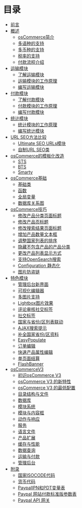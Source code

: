 # 目录

* [前言](index.md)
* [概述]()
    * [osCommerce简介](intro_basic.md)
    * [多语种的支持](intro_language.md)
    * [多币种的支持](intro_currency.md)
    * [税率的支持](intro_exchange.md)
    * [付款流程介绍](intro_payment.md)
* [运输模块](shipping.md)
    * [了解运输模块](shipping_intro.md)
    * [运输模块的工作原理](shipping_principle.md)
    * [编写运输模块](make_shipping_module.md)
* [付款模块]()
    * [了解付款模块](payment.md)
    * [付款模块的工作原理](payment_principle.md)
    * [编写付款模块](make_payment_module.md)
* [统计模块]()
    * [统计模块的工作原理](stat.md)
    * [编写统计模块](make_stat_module.md)
* [URL SEO方法比较]()
    * [Ultimate SEO URLs模块](ultimate_seo_url.md)
    * [自制URL SEO类](url_seo.md)
* [osCommerce的模板化改造]()
    * [STS](sts.md)
    * [BTS](bts.md)
    * [Smarty](smarty.md)
* [osCommerce基础](basic.md)
    * [基础类](class.md)
    * [函数](function.md)
    * [全局变量](variable.md)
    * [数据库关系图](database.md)
* [osCommerce技巧]()
    * [修改产品分类页面标题](skill_category_title.md)
    * [修改产品页标题](skill_product_title.md)
    * [修改搜索结果页面标题](skill_search_title.md)
    * [增加产品数量文本框](skill_quantity_textbox.md)
    * [调整国家列表的排序](skill_country_sort.md)
    * [隐藏不包含产品的产品分类](skill_category_hide.md)
    * [更改产品列表显示方式](skill_product_style.md)
    * [支持OpenSearch搜索](skill_open_search.md)
    * [Configuration 静态化](skill_config.md)
    * [图片防盗链](skill_image.md)
* [特色模块]()
    * [管理后台新界面](admin.md)
    * [可视化编辑器](rick_editor.md)
    * [多图片支持](multi_image.md)
    * [Lightbox图片效果](lightbox.md)
    * [评论审核社交标签](comment.md)
    * [社交标签](social.md)
    * [国家与省份/区列表联动](country_zone_select.md)
    * [AJAX搜索提示](ajax_search.md)
    * [补全国家省份/区资料](country_zone.md)
    * [EasyPopulate](easy_populate.md)
    * [订单编辑](order_edit.md)
    * [快速产品属性编辑](product_edit.md)
    * [单页面结算](one_page_checkout.md)
    * [FlashBanner](flash_banner.md)
* [osCommerceV3]()
    * [初识osCommerce V3](v3_intro.md)
    * [osCommerce V3 的新特性](v3_feature.md)
    * [osCommerce V3 的最低配置](v3_require.md)
    * [目录结构与文件](v3_file.md)
    * [数据库](v3_db.md)
    * [模块系统](v3_module.md)
    * [模块与内容框](v3_content.md)
    * [动作与响应](v3_action.md)
    * [服务](v3_service.md)
    * [语言文件](v3_lang.md)
    * [产品扩展](v3_extra.md)
    * [缓存与性能](v3_cache.md)
    * [数据查询](v3_db_query.md)
    * [运输与付款](v3_ship_payment.md)
    * [管理后台](v3_admin.md)
* [附录]()
    * [国家ISOCODE代码](iso_code.md)
    * [货币代码](currency_code.md)
    * [PaypalIPN和PDT变量表](paypal_ipn.md)
    * [Paypal 网站付款标准版参数表](paypal_stand.md)
    * [Paypal API 网关](paypal_gateway.md)
